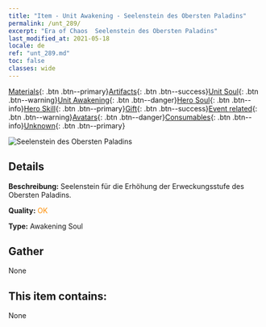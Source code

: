 ```yaml
---
title: "Item - Unit Awakening - Seelenstein des Obersten Paladins"
permalink: /unt_289/
excerpt: "Era of Chaos  Seelenstein des Obersten Paladins"
last_modified_at: 2021-05-18
locale: de
ref: "unt_289.md"
toc: false
classes: wide
---
```

 [Materials](/ItemsDE/){: .btn .btn--primary}[Artifacts](/ItemsDE/Artifacts/){: .btn .btn--success}[Unit Soul](/ItemsDE/UnitSoul/){: .btn .btn--warning}[Unit Awakening](/ItemsDE/UnitAwakening/){: .btn .btn--danger}[Hero Soul](/ItemsDE/HeroSoul/){: .btn .btn--info}[Hero Skill](/ItemsDE/HeroSkill/){: .btn .btn--primary}[Gift](/ItemsDE/Gift/){: .btn .btn--success}[Event related](/ItemsDE/Events/){: .btn .btn--warning}[Avatars](/ItemsDE/Avatars/){: .btn .btn--danger}[Consumables](/ItemsDE/Consumables/){: .btn .btn--info}[Unknown](/ItemsDE/Unknown/){: .btn .btn--primary}

 ![Seelenstein des Obersten Paladins](/images/u/tia_shengqishi.jpg)

## Details
 **Beschreibung:** Seelenstein für die Erhöhung der Erweckungsstufe des Obersten Paladins.

 **Quality:** <span style="color: #FF8C00">OK</span>

 **Type:** Awakening Soul

## Gather

  None

## This item contains:

  None

